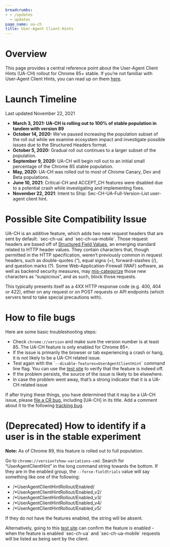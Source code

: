 ```yaml
---
breadcrumbs:
- - /updates
  - updates
page_name: ua-ch
title: User-Agent Client-Hints
---
```


# **Overview**

This page provides a central reference point about the User-Agent Client Hints
(UA-CH) rollout for Chrome 85+ stable. If you’re not familiar with User-Agent
Client Hints, you can read up on them
[here](https://web.dev/user-agent-client-hints/).

# **Launch Timeline**

Last updated November 22, 2021

*   **March 3, 2021: UA-CH is rolling out to 100% of stable population
            in tandem with version 89**
*   **October 14, 2020:** We've paused increasing the population subset
            of the roll out while we examine ecosystem impact and investigate
            possible issues due to the Structured Headers format.
*   **October 5, 2020:** Gradual roll out continues to a larger subset
            of the population.
*   **September 9, 2020:** UA-CH will begin roll out to an initial small
            percentage of the Chrome 85 stable population.
*   **May, 2020:** UA-CH was rolled out to most of Chrome Canary, Dev
            and Beta populations.
*   **June 10, 2021**: Critical-CH and ACCEPT_CH features were disabled
            due to a potential crash while investigating and implementing fixes.
*   **November 22, 2021**: Intent to Ship: Sec-CH-UA-Full-Version-List
            user-agent client hint.

# **Possible Site Compatibility Issue**

UA-CH is an additive feature, which adds two new request headers that are sent
by default: \`sec-ch-ua\` and \`sec-ch-ua-mobile\`. Those request headers are
based off of [Structured Field
Values](https://httpwg.org/http-extensions/draft-ietf-httpbis-header-structure.html),
an emerging standard related to HTTP header values. They contain characters
that, though permitted in the HTTP specification, weren’t previously common in
request headers, such as double-quotes (“), equal signs (=), forward-slashes
(/), and question marks (?). Some Web-Application-Firewall (WAF) software, as
well as backend security measures, may
[mis-categorize](https://bugs.chromium.org/p/chromium/issues/detail?id=1091285)
those new characters as “suspicious”, and as such, block those requests.

This typically presents itself as a 4XX HTTP response code (e.g. 400, 404 or
422), either on any request or on POST requests or API endpoints (which servers
tend to take special precautions with).

# **How to file bugs**

Here are some basic troubleshooting steps:

*   Check `chrome://version` and make sure the version number is at
            least 85. The UA-CH feature is only enabled for Chrome 85+.
*   If the issue is primarily the browser or tab experiencing a crash or
            hang, it is not likely to be a UA-CH related issue.
*   Test again with the \``--disable-features=UserAgentClientHint`\`
            command line flag. You can use the [test
            site](https://user-agent-client-hints.glitch.me/) to verify that the
            feature is indeed off.
*   If the problem persists, the source of the issue is likely to be
            elsewhere.
*   In case the problem went away, that’s a strong indicator that it is
            a UA-CH related issue

If after trying these things, you have determined that it may be a UA-CH issue,
please [file a CR bug](https://crbug.com/new), including \[UA-CH\] in its title.
Add a comment about it to the following [tracking
bug](https://bugs.chromium.org/p/chromium/issues/detail?id=1091285).

# **(Deprecated) How to identify if a user is in the stable experiment**

**Note:** As of Chrome 89, this feature is rolled out to full population.

Go to `chrome://version?show-variations-cmd`. Search for “UserAgentClientHint”
in the long command string towards the bottom. If they are in the enabled group,
the `--force-fieldtrials` value will say something like one of the following:

*   /\*UserAgentClientHintRollout/Enabled/
*   /\*UserAgentClientHintRollout/Enabled_v2/
*   /\*UserAgentClientHintRollout/Enabled_v3/
*   /\*UserAgentClientHintRollout/Enabled_v4/
*   /\*UserAgentClientHintRollout/Enabled_v5/

If they do not have the features enabled, the string will be absent.

Alternatively, going to this [test
site](https://user-agent-client-hints.glitch.me/) can confirm the feature is
enabled - when the feature is enabled \`sec-ch-ua\` and \`sec-ch-ua-mobile\`
requests will be listed as being sent by the client.